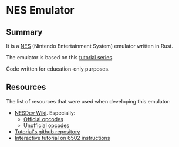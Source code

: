 # NES Emulator

## Summary

It is a [NES](https://ru.wikipedia.org/wiki/Nintendo_Entertainment_System) (Nintendo Entertainment System) emulator written in Rust.

The emulator is based on this [tutorial series](https://bugzmanov.github.io/nes_ebook/).

Code written for education-only purposes.

## Resources

The list of resources that were used when developing this emulator:
* [NESDev Wiki](https://www.nesdev.org/wiki/Nesdev_Wiki). Especially:
  * [Official opcodes](https://www.nesdev.org/obelisk-6502-guide/reference.html)
  * [Unofficial opcodes](https://www.nesdev.org/undocumented_opcodes.txt)
* [Tutorial's github repository](https://github.com/bugzmanov/nes_ebook/tree/master)
* [Interactive tutorial on 6502 instructions](https://skilldrick.github.io/easy6502/)